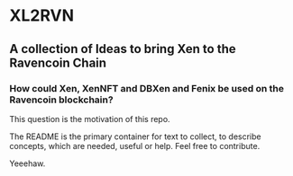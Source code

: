 # XL2RVN
## A collection of Ideas to bring Xen to the Ravencoin Chain

### How could Xen, XenNFT and DBXen and Fenix be used on the Ravencoin blockchain? 
This question is the motivation of this repo.

The README is the primary container for text to collect, to describe concepts, which are needed, useful or help.
Feel free to contribute.

Yeeehaw.
